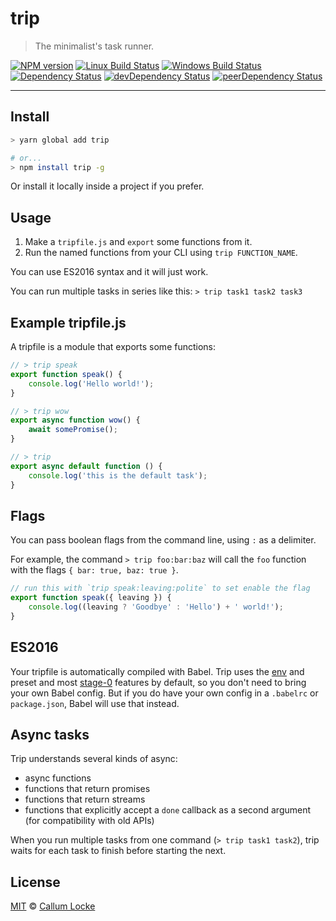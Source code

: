 # trip

> The minimalist's task runner.

[![NPM version][npm-image]][npm-url] [![Linux Build Status][travis-image]][travis-url] [![Windows Build Status][appveyor-image]][appveyor-url] [![Dependency Status][depstat-image]][depstat-url] [![devDependency Status][devdepstat-image]][devdepstat-url] [![peerDependency Status][peerdepstat-image]][peerdepstat-url]

---

## Install

```sh
> yarn global add trip

# or...
> npm install trip -g
```

Or install it locally inside a project if you prefer.

## Usage

1. Make a `tripfile.js` and `export` some functions from it.
2. Run the named functions from your CLI using `trip FUNCTION_NAME`.

You can use ES2016 syntax and it will just work.

You can run multiple tasks in series like this: `> trip task1 task2 task3`

## Example tripfile.js

A tripfile is a module that exports some functions:

```js
// > trip speak
export function speak() {
    console.log('Hello world!');
}

// > trip wow
export async function wow() {
    await somePromise();
}

// > trip
export async default function () {
    console.log('this is the default task');
}
```

## Flags

You can pass boolean flags from the command line, using `:` as a delimiter.

For example, the command `> trip foo:bar:baz` will call the `foo` function with the flags `{ bar: true, baz: true }`.

```js
// run this with `trip speak:leaving:polite` to set enable the flag
export function speak({ leaving }) {
    console.log((leaving ? 'Goodbye' : 'Hello') + ' world!');
}
```

## ES2016

Your tripfile is automatically compiled with Babel. Trip uses the [env](https://babeljs.io/docs/plugins/preset-env/) and preset and most [stage-0](https://babeljs.io/docs/plugins/preset-stage-0/) features by default, so you don't need to bring your own Babel config. But if you do have your own config in a `.babelrc` or `package.json`, Babel will use that instead.

## Async tasks

Trip understands several kinds of async:

- async functions
- functions that return promises
- functions that return streams
- functions that explicitly accept a `done` callback as a second argument (for compatibility with old APIs)

When you run multiple tasks from one command (`> trip task1 task2`), trip waits for each task to finish before starting the next.

## License

[MIT](./LICENSE) © [Callum Locke](https://twitter.com/callumlocke)

<!-- badge URLs -->
[npm-url]: https://npmjs.org/package/trip
[npm-image]: https://img.shields.io/npm/v/trip.svg?style=flat-square

[travis-url]: https://travis-ci.org/tripjs/trip
[travis-image]: https://img.shields.io/travis/tripjs/trip.svg?style=flat-square&label=Linux

[appveyor-url]: https://ci.appveyor.com/project/callumlocke/trip
[appveyor-image]: https://img.shields.io/appveyor/ci/callumlocke/trip/master.svg?style=flat-square&label=Windows

[depstat-url]: https://david-dm.org/tripjs/trip
[depstat-image]: https://img.shields.io/david/tripjs/trip.svg?style=flat-square

[devdepstat-url]: https://david-dm.org/tripjs/trip#info=devDependencies
[devdepstat-image]: https://img.shields.io/david/dev/tripjs/trip.svg?style=flat-square&label=devDeps

[peerdepstat-url]: https://david-dm.org/tripjs/trip#info=peerDependencies
[peerdepstat-image]: https://img.shields.io/david/peer/tripjs/trip.svg?style=flat-square&label=peerDeps

